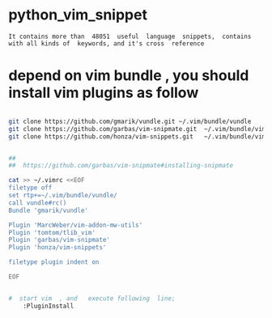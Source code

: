 # python_vim_snippet
    It contains more than  48051  useful  language  snippets,  contains  with all kinds of  keywords, and it's cross  reference
    

# depend on vim  bundle , you should  install vim plugins as follow 
``` bash

git clone https://github.com/gmarik/vundle.git ~/.vim/bundle/vundle
git clone https://github.com/garbas/vim-snipmate.git  ~/.vim/bundle/vim-snipmate/
git clone https://github.com/honza/vim-snippets.git   ~/.vim/bundle/vim-snippets/


##
##  https://github.com/garbas/vim-snipmate#installing-snipmate

cat >> ~/.vimrc <<EOF
filetype off
set rtp+=~/.vim/bundle/vundle/
call vundle#rc()
Bundle 'gmarik/vundle'

Plugin 'MarcWeber/vim-addon-mw-utils'
Plugin 'tomtom/tlib_vim'
Plugin 'garbas/vim-snipmate'
Plugin 'honza/vim-snippets'

filetype plugin indent on

EOF


#  start vim  , and   execute following  line;
    :PluginInstall
```
